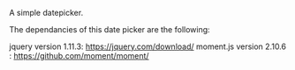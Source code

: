 A simple datepicker.

The dependancies of this date picker are the following:

jquery version 1.11.3: https://jquery.com/download/
moment.js version 2.10.6 : https://github.com/moment/moment/
